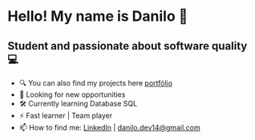 # Hello! My name is Danilo 🚀
## Student and passionate about software quality 💻

- 🔍 You can also find my projects here [portfólio](https://dan100motal.wixsite.com/portf)
- 🎯 Looking for new opportunities
- 🛠️ Currently learning Database SQL
- ⚡ Fast learner | Team player
- 📫 How to find me: [LinkedIn](http://bit.ly/4jGr44B) | danilo.dev14@gmail.com

<!---
MotaQA/MotaQA is a ✨ special ✨ repository because its `README.md` (this file) appears on your GitHub profile.
You can click the Preview link to take a look at your changes.
--->
